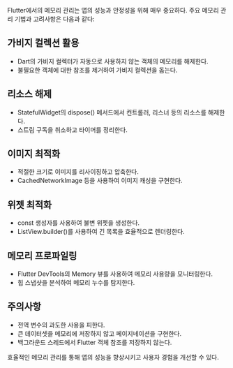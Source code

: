 Flutter에서의 메모리 관리는 앱의 성능과 안정성을 위해 매우 중요하다. 주요 메모리 관리 기법과 고려사항은 다음과 같다:

## 가비지 컬렉션 활용

- Dart의 가비지 컬렉터가 자동으로 사용하지 않는 객체의 메모리를 해제한다.
- 불필요한 객체에 대한 참조를 제거하여 가비지 컬렉션을 돕는다.

## 리소스 해제

- StatefulWidget의 dispose() 메서드에서 컨트롤러, 리스너 등의 리소스를 해제한다.
- 스트림 구독을 취소하고 타이머를 정리한다.

## 이미지 최적화

- 적절한 크기로 이미지를 리사이징하고 압축한다.
- CachedNetworkImage 등을 사용하여 이미지 캐싱을 구현한다.

## 위젯 최적화

- const 생성자를 사용하여 불변 위젯을 생성한다.
- ListView.builder()를 사용하여 긴 목록을 효율적으로 렌더링한다.

## 메모리 프로파일링

- Flutter DevTools의 Memory 뷰를 사용하여 메모리 사용량을 모니터링한다.
- 힙 스냅샷을 분석하여 메모리 누수를 탐지한다.

## 주의사항

- 전역 변수의 과도한 사용을 피한다.
- 큰 데이터셋을 메모리에 저장하지 않고 페이지네이션을 구현한다.
- 백그라운드 스레드에서 Flutter 객체 참조를 저장하지 않는다.

효율적인 메모리 관리를 통해 앱의 성능을 향상시키고 사용자 경험을 개선할 수 있다.

